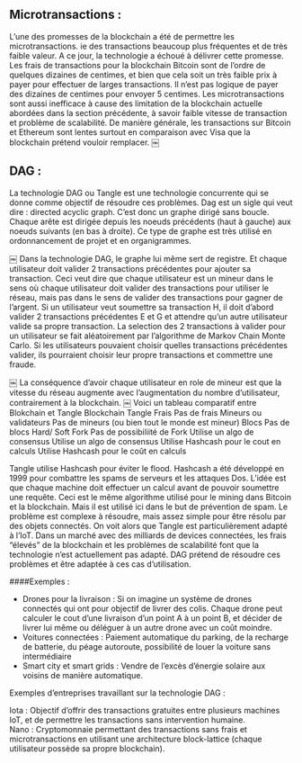 ## Microtransactions : 

L’une des promesses de la blockchain a été de permettre les microtransactions. ie des transactions beaucoup plus fréquentes et de très faible valeur. A ce jour, la technologie a échoué à délivrer cette promesse. 
Les frais de transactions pour la blockchain Bitcoin sont de l’ordre de quelques dizaines de centimes, et bien que cela soit un très faible prix à payer pour effectuer de larges transactions. Il n’est pas logique de payer des dizaines de centimes pour envoyer 5 centimes. 
Les microtransactions sont aussi inefficace à cause des limitation de la blockchain actuelle abordées dans la section précédente, à savoir faible vitesse de transaction et problème de scalabilité. 
De manière générale, les transactions sur Bitcoin et Ethereum sont lentes surtout en comparaison avec Visa que la blockchain prétend vouloir remplacer. 
￼


## DAG : 

La technologie DAG ou Tangle est une technologie concurrente qui se donne comme objectif de résoudre ces problèmes. Dag est un sigle qui veut dire : directed acyclic graph. C’est donc un graphe dirigé sans boucle. Chaque arête est dirigée depuis les noeuds précédents (haut à gauche) aux noeuds suivants (en bas à droite). Ce type de graphe est très utilisé en ordonnancement de projet et en organigrammes. 

￼
Dans la technologie DAG, le graphe lui même sert de registre. Et chaque utilisateur doit valider 2 transactions précédentes pour ajouter sa transaction. Ceci veut dire que chaque utilisateur est un mineur dans le sens où chaque utilisateur doit valider des transactions pour utiliser le réseau, mais pas dans le sens de valider des transactions pour gagner de l’argent. 
Si un utilisateur veut soumettre sa transaction H, il doit d’abord valider 2 transactions précédentes E et G et attendre qu’un autre utilisateur valide sa propre transaction. La selection des 2 transactions à valider pour un utilisateur se fait aléatoirement par l’algorithme de Markov Chain Monte Carlo. Si les utilisateurs pouvaient choisir quelles transactions précédentes valider, ils pourraient choisir leur propre transactions et commettre une fraude. 

￼
La conséquence d’avoir chaque utilisateur en role de mineur est que la vitesse du réseau augmente avec l’augmentation du nombre d’utilisateur, contrairement à la blockchain. 
￼
Voici un tableau comparatif entre Blokchain et Tangle 
Blockchain	Tangle
Frais	Pas de frais
Mineurs ou validateurs	Pas de mineurs (ou bien tout le monde est mineur)
Blocs	Pas de blocs
Hard/ Soft Fork	Pas de possibiliité de Fork
Utilise un algo de consensus	Utilise un algo de consensus
Utilise Hashcash pour le cout en calculs	Utilise Hashcash pour le coût en calculs

Tangle utilise Hashcash pour éviter le flood. Hashcash a été développé en 1999 pour combattre les spams de serveurs et les attaques Dos. L’idée est que chaque machine doit effectuer un calcul avant de pouvoir soumettre une requête. Ceci est le même algorithme utilisé pour le mining dans Bitcoin et la blockchain. 
Mais il est utilisé ici dans le but de prévention de spam. Le problème est complexe à résoudre, mais assez simple pour être résolu par des objets connectés. 
On voit alors que Tangle est particulièrement adapté à l’IoT. Dans un marché avec des milliards de devices connectées, les frais “élevés” de la blockchain et les problèmes de scalabilité font que la technologie n’est actuellement pas adapté. DAG prétend de résoudre ces problèmes et être adaptée à ces cas d’utilisation. 

####Exemples : 
* Drones pour la livraison : Si on imagine un système de drones connectés qui ont pour objectif de livrer des colis. Chaque drone peut calculer le cout d’une livraison d’un point A à un point B, et décider de livrer lui même ou déléguer à un autre drone avec un coût moindre. 
* Voitures connectées : Paiement automatique du parking, de la recharge de batterie, du péage autoroute, possibilité de louer la voiture sans intermédiaire
* Smart city et smart grids : Vendre de l’excès d’énergie solaire aux voisins de manière automatique. 

Exemples d’entreprises travaillant sur la technologie DAG : 

Iota : Objectif d’offrir des transactions gratuites entre plusieurs machines IoT, et de permettre les transactions sans intervention humaine.  
Nano : Cryptomonnaie permettant des transactions sans frais et microtransactions en utilisant une architecture block-lattice (chaque utilisateur possède sa propre blockchain). 
































